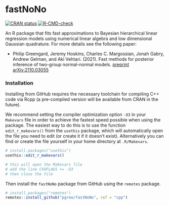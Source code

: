 # fastNoNo

<!-- badges: start -->
[![CRAN status](https://www.r-pkg.org/badges/version/cmdstanr)](https://CRAN.R-project.org/package=fastNoNo)
[![R-CMD-check](https://github.com/pgree/fastNoNo/workflows/R-CMD-check/badge.svg)](https://github.com/pgree/fastNoNo/actions)
<!-- badges: end -->

An R package that fits fast approximations to Bayesian hierarchical linear
regression models using numerical linear algebra and low dimensional Gaussian
quadrature. For more details see the following paper:

* Philip Greengard, Jeremy Hoskins, Charles C. Margossian, Jonah Gabry, Andrew Gelman, and Aki Vehtari. (2021). Fast methods for posterior inference of two-group normal-normal models. [preprint arXiv:2110.03055](https://arxiv.org/abs/2110.03055)

### Installation

Installing from GitHub requires the necessary toolchain for compiling C++ code
via Rcpp (a pre-compiled version will be available from CRAN in the future). 

We recommend setting the compiler optimization option `-O3` in your `Makevars`
file in order to achieve the fastest speed possible when using the package. The
easiest way to do this is to use the function `edit_r_makevars()` from the
`usethis` package, which will automatically open the file you need to edit (or
create it if it doesn't exist). Alternatively you can find or create the file
yourself in your home directory at `.R/Makevars`.

```r
# install.packages("usethis")
usethis::edit_r_makevars()

# this will open the Makevars file
# add the line CXXFLAGS += -O3
# then close the file
```

Then install the `fastNoNo` package from GitHub using the `remotes` package. 

```r
# install.packages("remotes")
remotes::install_github("pgree/fastNoNo", ref = "cpp")
```
